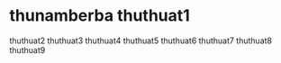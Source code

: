 # thunamberba thuthuat1
 thuthuat2
 thuthuat3
 thuthuat4
 thuthuat5
 thuthuat6
 thuthuat7
 thuthuat8
 thuthuat9
